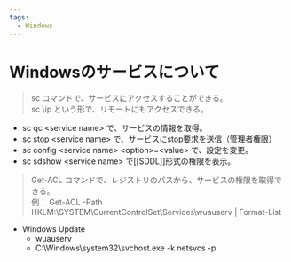 ```yaml
---
tags:
  - Windows
---
```


# Windowsのサービスについて

> sc コマンドで、サービスにアクセスすることができる。  
> sc \\ip という形で、リモートにもアクセスできる。

- sc qc \<service name> で、サービスの情報を取得。
- sc stop \<service name> で、サービスにstop要求を送信（管理者権限）
- sc config \<service name> \<option>=\<value> で、設定を変更。
- sc sdshow \<service name> で[[SDDL]]形式の権限を表示。

> Get-ACL コマンドで、レジストリのパスから、サービスの権限を取得できる。  
> 例： Get-ACL -Path HKLM:\SYSTEM\CurrentControlSet\Services\wuauserv | Format-List

- Windows Update
  - wuauserv
  - C:\Windows\system32\svchost.exe -k netsvcs -p
